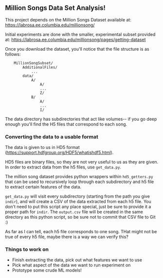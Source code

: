 ## Million Songs Data Set Analysis! 

This project depends on the Million Songs Dataset available at: https://labrosa.ee.columbia.edu/millionsong/

Initial experiments are done with the smaller, experimental subset provided at: https://labrosa.ee.columbia.edu/millionsong/pages/getting-dataset

Once you download the dataset, you'll notice that the file structure is as follows: 
```
    MillionSongSubset/
        AdditionalFiles/
            ...
        data/
            A/
                A/
                ...
                Z/
            B/
                A/
                ...
                I/
```
The data directory has subdirectories that act like volumes-- if you go deep enough you'll find the H5 files that correspond to each song. 

### Converting the data to a usable format
The data is given to us in HD5 format (https://support.hdfgroup.org/HDF5/whatishdf5.html).

HD5 files are binary files, so they are not very useful to us as they are given. In order to extract data from the h5 files, use `get_data.py`. 

The million song dataset provides python wrappers within `hd5_getters.py` that can be used to recursively loop through each subdirectory and h5 file to extract certain features of the data. 

`get_data.py` will visit every subdirectory (starting from the path you give `indir`), and will create a CSV of the data extracted from each h5 file. You don't need to put this script any place special, just be sure to provide it a proper path for `indir`. The `output.csv` file will be created in the same directory as this python script, so be sure not to commit that CSV file to Git :) 

As far as I can tell, each h5 file corresponds to one song. THat might not be true of every h5 file, maybe there is a way we can verify this?

### Things to work on
* Finish extracting the data, pick out what features we want to use
* Pick what aspect of the data we want to run experiment on
* Prototype some crude ML models! 